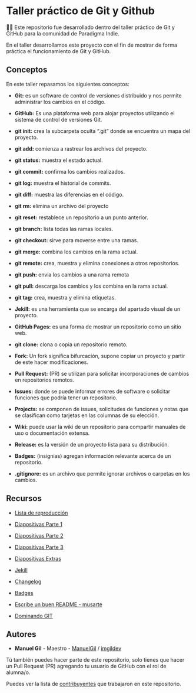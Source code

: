 # Taller práctico de Git y Github

🐱‍👓 Este repositorio fue desarrollado dentro del taller práctico de Git y GitHub para la comunidad de Paradigma Indie.

En el taller desarrollamos este proyecto con el fin de mostrar de forma práctica el funcionamiento de Git y GitHub.

## Conceptos

En este taller repasamos los siguientes conceptos:

- **Git:** es un software de control de versiones distribuido y nos permite administrar los cambios en el código.

- **GitHub:** Es una plataforma web para alojar proyectos utilizando el sistema de control de versiones Git.

- **git init:** crea la subcarpeta oculta “.git” donde se encuentra un mapa del proyecto.

- **git add:** comienza a rastrear los archivos del proyecto.

- **git status:** muestra el estado actual.

- **git commit:** confirma los cambios realizados.

- **git log:** muestra el historial de commits.

- **git diff:** muestra las diferencias en el código.

- **git rm:** elimina un archivo del proyecto

- **git reset:** restablece un repositorio a un punto anterior.

- **git branch:** lista todas las ramas locales.

- **git checkout:** sirve para moverse entre una ramas.

- **git merge:** combina los cambios en la rama actual.

- **git remote:** crea, muestra y elimina conexiones a otros repositorios.

- **git push:** envia los cambios a una rama remota

- **git pull:** descarga los cambios y los combina en la rama actual.

- **git tag:** crea, muestra y elimina etiquetas.

- **Jekill:** es una herramienta que se encarga del apartado visual de un proyecto.

- **GitHub Pages:** es una forma de mostrar un repositorio como un sitio web.

- **git clone:** clona o copia un repositorio remoto.

- **Fork:** Un fork significa bifurcación, supone copiar un proyecto y partir de este hacer modificaciones.

- **Pull Request:** (PR) se utilizan para solicitar incorporaciones de cambios en repositorios remotos.

- **Issues:** donde se puede informar errores de software o solicitar funciones que podría tener un repositorio.

- **Projects:** se componen de issues, solicitudes de funciones y notas que se clasifican como tarjetas en las columnas de su elección.

- **Wiki:** puede usar la wiki de un repositorio para compartir manuales de uso o documentación extensa.

- **Release:** es la versión de un proyecto lista para su distribución.

- **Badges:** (insignias) agregan información relevante acerca de un repositorio.

- **.gitignore:** es un archivo que permite ignorar archivos o carpetas en los cambios.

## Recursos

- [Lista de reproducción](https://www.youtube.com/playlist?list=PLFMJZ4VFmG6NX9pAfHR8CDA0hMyGjZ_Y-)

- [Diapositivas Parte 1](https://www.canva.com/design/DAEbrgXmM7E/2Q1XwqnQg52SebX45aLmow/view?utm_content=DAEbrgXmM7E&utm_campaign=designshare&utm_medium=link&utm_source=sharebutton)

- [Diapositivas Parte 2](https://www.canva.com/design/DAEg58n5MVg/sI2Gx7pDldMBCTWi2Mhj6A/view?utm_content=DAEg58n5MVg&utm_campaign=designshare&utm_medium=link&utm_source=sharebutton)

- [Diapositivas Parte 3](https://www.canva.com/design/DAEhGiiwDsA/atR638aTINmTxKWN1GNZEg/view?utm_content=DAEhGiiwDsA&utm_campaign=designshare&utm_medium=link&utm_source=sharebutton)

- [Diapositivas Extras](https://www.canva.com/design/DAEhfUmdLmM/xX_xL5EHrcWX02QEJfuDuw/view?utm_content=DAEhfUmdLmM&utm_campaign=designshare&utm_medium=link&utm_source=sharebutton)

- [Jekill](https://pages.github.com/themes/)

- [Changelog](https://keepachangelog.com/es-ES/1.0.0/)

- [Badges](https://shields.io/)

- [Escribe un buen README - musarte](https://musarte.dev/documenta-tu-proyecto-con-readme-md/)

- [Dominando GIT](https://dev.to/alexcamachogz/introduccion-a-git-id)

## Autores

- **Manuel Gil** - Maestro - [ManuelGil](https://github.com/ManuelGil) / [imgildev](https://github.com/imgildev)

Tú también puedes hacer parte de este repositorio, solo tienes que hacer un Pull Request (PR) agregando tu usuario de GitHub con el rol de alumna/o.

Puedes ver la lista de [contribuyentes](https://github.com/ManuelGil/taller-git-y-github/graphs/contributors) que trabajaron en este repositorio.
